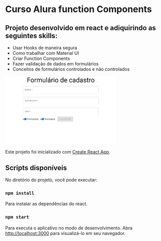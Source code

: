 # Curso Alura function Components

## Projeto desenvolvido em react e adiquirindo as seguintes skills:

- Usar Hooks de maneira segura
- Como trabalhar com Material UI
- Criar Function Components
- Fazer validação de dados em formulários
- Conceitos de formulários controlados e não controlados

<img src='https://github.com/danielcosta010/react-functiomcpmponents/blob/main/public/capa_do_projeto.png' alt='foto da capa do projeto' width='70%'>

Este projeto foi inicializado com [Create React App](https://github.com/facebook/create-react-app).

## Scripts disponíveis

No diretório do projeto, você pode executar:
### `npm install`
Para instalar as dependências do react.

### `npm start`

Para executa o aplicativo no modo de desenvolvimento.
Abra [http://localhost:3000](http://localhost:3000) para visualizá-lo em seu navegador.



